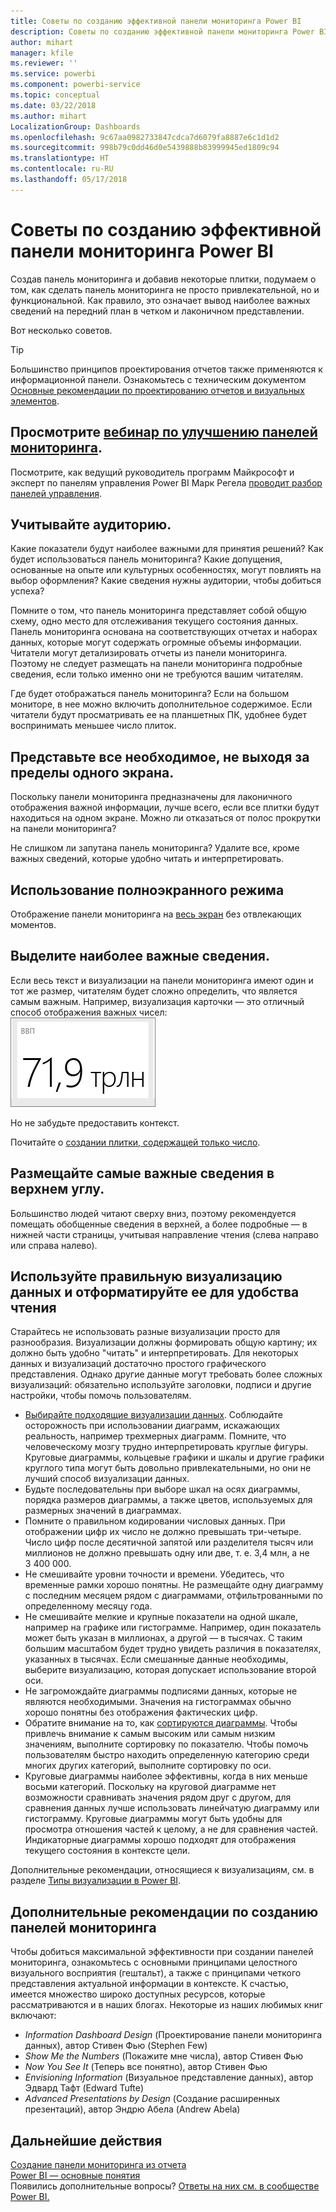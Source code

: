 ```yaml
---
title: Советы по созданию эффективной панели мониторинга Power BI
description: Советы по созданию эффективной панели мониторинга Power BI
author: mihart
manager: kfile
ms.reviewer: ''
ms.service: powerbi
ms.component: powerbi-service
ms.topic: conceptual
ms.date: 03/22/2018
ms.author: mihart
LocalizationGroup: Dashboards
ms.openlocfilehash: 9c67aa0982733847cdca7d6079fa8887e6c1d1d2
ms.sourcegitcommit: 998b79c0dd46d0e5439888b83999945ed1809c94
ms.translationtype: HT
ms.contentlocale: ru-RU
ms.lasthandoff: 05/17/2018
---
```

# <a name="tips-for-designing-a-great-power-bi-dashboard"></a>Советы по созданию эффективной панели мониторинга Power BI
Создав панель мониторинга и добавив некоторые плитки, подумаем о том, как сделать панель мониторинга не просто привлекательной, но и функциональной. Как правило, это означает вывод наиболее важных сведений на передний план в четком и лаконичном представлении.

Вот несколько советов.

> [!TIP]
> Большинство принципов проектирования отчетов также применяются к информационной панели.  Ознакомьтесь с техническим документом [Основные рекомендации по проектированию отчетов и визуальных элементов](power-bi-visualization-best-practices.md).
>
>

## <a name="watch-the-dashboard-makeover-webinarhttpsinfomicrosoftcomco-powerbi-wbnr-fy16-05may-12-dashboard-makeover-registrationhtml"></a>Просмотрите [вебинар по улучшению панелей мониторинга](https://info.microsoft.com/CO-PowerBI-WBNR-FY16-05May-12-Dashboard-Makeover-Registration.html).
Посмотрите, как ведущий руководитель программ Майкрософт и эксперт по панелям управления Power BI Марк Регела [проводит разбор панелей управления](https://info.microsoft.com/CO-PowerBI-WBNR-FY16-05May-12-Dashboard-Makeover-Registration.html).

## <a name="consider-your-audience"></a>Учитывайте аудиторию.
Какие показатели будут наиболее важными для принятия решений? Как будет использоваться панель мониторинга? Какие допущения, основанные на опыте или культурных особенностях, могут повлиять на выбор оформления? Какие сведения нужны аудитории, чтобы добиться успеха?

Помните о том, что панель мониторинга представляет собой общую схему, одно место для отслеживания текущего состояния данных. Панель мониторинга основана на соответствующих отчетах и наборах данных, которые могут содержать огромные объемы информации. Читатели могут детализировать отчеты из панели мониторинга. Поэтому не следует размещать на панели мониторинга подробные сведения, если только именно они не требуются вашим читателям.

Где будет отображаться панель мониторинга? Если на большом мониторе, в нее можно включить дополнительное содержимое. Если читатели будут просматривать ее на планшетных ПК, удобнее будет воспринимать меньшее число плиток.

## <a name="tell-a-story-and-keep-it-to-one-screen"></a>Представьте все необходимое, не выходя за пределы одного экрана.
Поскольку панели мониторинга предназначены для лаконичного отображения важной информации, лучше всего, если все плитки будут находиться на одном экране. Можно ли отказаться от полос прокрутки на панели мониторинга?

Не слишком ли запутана панель мониторинга?  Удалите все, кроме важных сведений, которые удобно читать и интерпретировать.

## <a name="make-use-of-full-screen-mode"></a>Использование полноэкранного режима
Отображение панели мониторинга на [весь экран](service-fullscreen-mode.md) без отвлекающих моментов.

## <a name="make-the-most-important-information-biggest"></a>Выделите наиболее важные сведения.
Если весь текст и визуализации на панели мониторинга имеют один и тот же размер, читателям будет сложно определить, что является самым важным. Например, визуализация карточки — это отличный способ отображения важных чисел:  
![Визуализация в виде карточки](media/service-dashboards-design-tips/pbi_card.png)

Но не забудьте предоставить контекст.  

Почитайте о [создании плитки, содержащей только число](power-bi-visualization-card.md).

## <a name="put-the-most-important-information-in-the-upper-corner"></a>Размещайте самые важные сведения в верхнем углу.
Большинство людей читают сверху вниз, поэтому рекомендуется помещать обобщенные сведения в верхней, а более подробные — в нижней части страницы, учитывая направление чтения (слева направо или справа налево).

## <a name="use-the-right-visualization-for-the-data-and-format-it-for-easy-reading"></a>Используйте правильную визуализацию данных и отформатируйте ее для удобства чтения
Старайтесь не использовать разные визуализации просто для разнообразия.  Визуализации должны формировать общую картину; их должно быть удобно "читать" и интерпретировать.  Для некоторых данных и визуализаций достаточно простого графического представления. Однако другие данные могут требовать более сложных визуализаций: обязательно используйте заголовки, подписи и другие настройки, чтобы помочь пользователям.  

* [Выбирайте подходящие визуализации данных](http://blogs.msdn.com/b/microsoft_business_intelligence1/archive/2012/10/08/best-practices-in-data-visualization.aspx). Соблюдайте осторожность при использовании диаграмм, искажающих реальность, например трехмерных диаграмм. Помните, что человеческому мозгу трудно интерпретировать круглые фигуры. Круговые диаграммы, кольцевые графики и шкалы и другие графики круглого типа могут быть довольно привлекательными, но они не лучший способ визуализации данных.
* Будьте последовательны при выборе шкал на осях диаграммы, порядка размеров диаграммы, а также цветов, используемых для размерных значений в диаграммах.
* Помните о правильном кодировании числовых данных. При отображении цифр их число не должно превышать три-четыре. Число цифр после десятичной запятой или разделителя тысяч или миллионов не должно превышать одну или две, т. е. 3,4 млн, а не 3 400 000.
* Не смешивайте уровни точности и времени. Убедитесь, что временные рамки хорошо понятны.  Не размещайте одну диаграмму с последним месяцем рядом с диаграммами, отфильтрованными по определенному месяцу года.
* Не смешивайте мелкие и крупные показатели на одной шкале, например на графике или гистограмме.  Например, один показатель может быть указан в миллионах, а другой — в тысячах.  С таким большим масштабом будет трудно увидеть различия в показателях, указанных в тысячах.  Если смешанные данные необходимы, выберите визуализацию, которая допускает использование второй оси.
* Не загромождайте диаграммы подписями данных, которые не являются необходимыми. Значения на гистограммах обычно хорошо понятны без отображения фактических цифр.
* Обратите внимание на то, как [сортируются диаграммы](power-bi-report-change-sort.md).  Чтобы привлечь внимание к самым высоким или самым низким значениям, выполните сортировку по показателю.  Чтобы помочь пользователям быстро находить определенную категорию среди многих других категорий, выполните сортировку по оси.  
* Круговые диаграммы наиболее эффективны, когда в них меньше восьми категорий. Поскольку на круговой диаграмме нет возможности сравнивать значения рядом друг с другом, для сравнения данных лучше использовать линейчатую диаграмму или гистограмму. Круговые диаграммы могут быть удобны для просмотра отношения частей к целому, а не для сравнения частей. Индикаторные диаграммы хорошо подходят для отображения текущего состояния в контексте цели.

Дополнительные рекомендации, относящиеся к визуализациям, см. в разделе [Типы визуализации в Power BI](power-bi-visualization-types-for-reports-and-q-and-a.md).  

## <a name="learning-more-about-best-practice-dashboard-design"></a>Дополнительные рекомендации по созданию панелей мониторинга
Чтобы добиться максимальной эффективности при создании панелей мониторинга, ознакомьтесь с основными принципами целостного визуального восприятия (гештальт), а также с принципами четкого представления актуальной информации в контексте. К счастью, имеется множество широко доступных ресурсов, которые рассматриваются и в наших блогах. Некоторые из наших любимых книг включают:

* *Information Dashboard Design* (Проектирование панели мониторинга данных), автор Стивен Фью (Stephen Few)  
* *Show Me the Numbers* (Покажите мне числа), автор Стивен Фью  
* *Now You See It* (Теперь все понятно), автор Стивен Фью  
* *Envisioning Information* (Визуальное представление данных), автор Эдвард Тафт (Edward Tufte)  
* *Advanced Presentations by Design* (Создание расширенных презентаций), автор Эндрю Абела (Andrew Abela)   

## <a name="next-steps"></a>Дальнейшие действия
[Создание панели мониторинга из отчета](service-dashboard-create.md)  
[Power BI — основные понятия](service-basic-concepts.md)  
Появились дополнительные вопросы? [Ответы на них см. в сообществе Power BI.](http://community.powerbi.com/)
